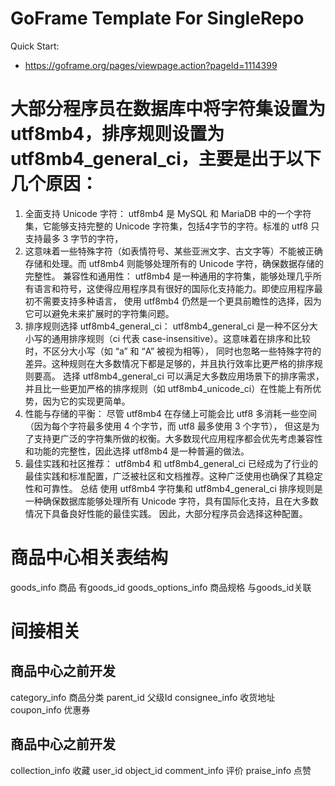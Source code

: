 # GoFrame Template For SingleRepo

Quick Start: 
- https://goframe.org/pages/viewpage.action?pageId=1114399

# 大部分程序员在数据库中将字符集设置为 utf8mb4，排序规则设置为 utf8mb4_general_ci，主要是出于以下几个原因：
1. 全面支持 Unicode 字符：
   utf8mb4 是 MySQL 和 MariaDB 中的一个字符集，它能够支持完整的 Unicode 字符集，包括4字节的字符。标准的 utf8 只支持最多 3 字节的字符，
2. 这意味着一些特殊字符（如表情符号、某些亚洲文字、古文字等）不能被正确存储和处理。而 utf8mb4 则能够处理所有的 Unicode 字符，确保数据存储的完整性。 
   兼容性和通用性：
   utf8mb4 是一种通用的字符集，能够处理几乎所有语言和符号，这使得应用程序具有很好的国际化支持能力。即使应用程序最初不需要支持多种语言， 
   使用 utf8mb4 仍然是一个更具前瞻性的选择，因为它可以避免未来扩展时的字符集问题。
3. 排序规则选择 utf8mb4_general_ci：
   utf8mb4_general_ci 是一种不区分大小写的通用排序规则（ci 代表 case-insensitive）。这意味着在排序和比较时，不区分大小写（如 “a” 和 “A” 被视为相等），
   同时也忽略一些特殊字符的差异。这种规则在大多数情况下都是足够的，并且执行效率比更严格的排序规则要高。
   选择 utf8mb4_general_ci 可以满足大多数应用场景下的排序需求，并且比一些更加严格的排序规则（如 utf8mb4_unicode_ci）在性能上有所优势，因为它的实现更简单。
4. 性能与存储的平衡：
   尽管 utf8mb4 在存储上可能会比 utf8 多消耗一些空间（因为每个字符最多使用 4 个字节，而 utf8 最多使用 3 个字节），
   但这是为了支持更广泛的字符集所做的权衡。大多数现代应用程序都会优先考虑兼容性和功能的完整性，因此选择 utf8mb4 是一种普遍的做法。
5. 最佳实践和社区推荐：
   utf8mb4 和 utf8mb4_general_ci 已经成为了行业的最佳实践和标准配置，广泛被社区和文档推荐。这种广泛使用也确保了其稳定性和可靠性。
   总结
   使用 utf8mb4 字符集和 utf8mb4_general_ci 排序规则是一种确保数据库能够处理所有 Unicode 字符，具有国际化支持，且在大多数情况下具备良好性能的最佳实践。
   因此，大部分程序员会选择这种配置。

# 商品中心相关表结构
goods_info 商品  有goods_id
goods_options_info 商品规格 与goods_id关联
# 间接相关
## 商品中心之前开发
category_info 商品分类 parent_id 父级Id
consignee_info 收货地址
coupon_info 优惠券
## 商品中心之前开发
collection_info 收藏 user_id object_id
comment_info 评价
praise_info  点赞
